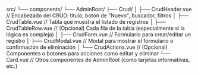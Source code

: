 src/
└── components/
    └── AdminRoot/
        ├── Crud/
        │   ├── CrudHeader.vue      // Encabezado del CRUD: título, botón de "Nuevo", buscador, filtros
        │   ├── CrudTable.vue       // Tabla que muestra el listado de registros
        │   ├── CrudTableRow.vue    // (Opcional) Cada fila de la tabla (especialmente si la lógica es compleja)
        │   ├── CrudForm.vue        // Formulario para crear/editar un registro
        │   ├── CrudModal.vue       // Modal para mostrar el formulario o confirmación de eliminación
        │   └── CrudActions.vue     // (Opcional) Componentes o botones para acciones como editar y eliminar
        └── Card.vue                // Otros componentes de AdminRoot (como tarjetas informativas, etc.)